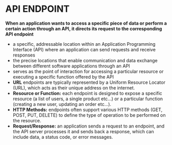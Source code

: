 # API ENDPOINT
**When an application wants to access a specific piece of data or perform a certain action through an API, it directs its request to the corresponding API endpoint**
- a specific, addressable location within an Application Programming Interface (API) where an application can send requests and receive responses
-  the precise locations that enable communication and data exchange between different software applications through an API
- serves as the point of interaction for accessing a particular resource or executing a specific function offered by the API
- **URL** endpoints are typically represented by a Uniform Resource Locator (URL), which acts as their unique address on the internet.
- **Resource or Function:** each endpoint is designed to expose a specific resource (a list of users, a single product etc...) or a particular function (creating a new user, updating an order etc...).
- **HTTP Methods:** endpoints often support various HTTP methods (GET, POST, PUT, DELETE) to define the type of operation to be performed on the resource.
- **Request/Response:** an application sends a request to an endpoint, and the API server processes it and sends back a response, which can include data, a status code, or error messages.